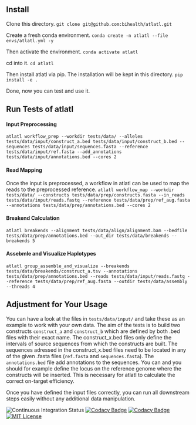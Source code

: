 ## Install
Clone this directory.
`git clone git@github.com:bihealth/atlatl.git`

Create a fresh conda environment.
`conda create -n atlatl --file envs/atlatl.yml -y`

Then activate the environment.
`conda activate atlatl`

cd into it.
`cd atlatl`

Then install atlatl via pip. The installation will be kept in this directory.
`pip install -e .`

Done, now you can test and use it.

## Run Tests of atlatl
#### Input Preprocessing
`atlatl workflow_prep --workdir tests/data/ --alleles tests/data/input/construct_a.bed tests/data/input/construct_b.bed --sequences tests/data/input/sequences.fasta --reference tests/data/input/ref.fasta --add_annotations tests/data/input/annotations.bed --cores 2`

#### Read Mapping
Once the input is preprocessed, a workflow in atlatl can be used to map the reads to the preprocessed reference.
`atlatl workflow_map --workdir tests/data/ --constructs tests/data/prep/constructs.fasta --in_reads tests/data/input/reads.fastq --reference tests/data/prep/ref_aug.fasta --annotations tests/data/prep/annotations.bed --cores 2`

#### Breakend Calculation
`atlatl breakends --alignment tests/data/align/alignment.bam --bedfile tests/data/prep/annotations.bed --out_dir tests/data/breakends --breakends 5`

#### Assebmle and Visualize Haplotypes
`atlatl group_assemble_and_visualize --breakends tests/data/breakends/construct_a.tsv --annotations tests/data/prep/annotations.bed --reads tests/data/input/reads.fastq --reference tests/data/prep/ref_aug.fasta --outdir tests/data/assembly --threads 4`

## Adjustment for Your Usage
You can have a look at the files in `tests/data/input/` and take these as an example to work with your own data. The aim of the tests is to build two constructs `construct_a` and `construct_b` which are defined by both .bed files with their exact name. The construct_x.bed files only define the intervals of source sequences from which the constructs are built. The sequences adressed in the construct_x.bed files need to be located in any of the given .fasta files (`ref.fasta` and `sequences.fasta`). The `annotations.bed` file add annotations to the sequences. You can and you should for example define the locus on the reference genome where the constructs will be inserted. This is necessary for atlatl to calculate the correct on-target efficiency.

Once you have defined the input files correctly, you can run all downstream steps easily without any additional data manipulation.

![Continuous Integration Status](https://github.com/bihealth/clear-CNV/workflows/CI/badge.svg)
[![Codacy Badge](https://app.codacy.com/project/badge/Coverage/2eaafb57fbb74a46b918e9f58142c880)](https://www.codacy.com?utm_source=github.com&utm_medium=referral&utm_content=bihealth/clear-CNV&utm_campaign=Badge_Coverage)
[![Codacy Badge](https://app.codacy.com/project/badge/Grade/2eaafb57fbb74a46b918e9f58142c880)](https://www.codacy.com?utm_source=github.com&amp;utm_medium=referral&amp;utm_content=bihealth/clear-CNV&amp;utm_campaign=Badge_Grade)
[![MIT License](https://img.shields.io/badge/License-MIT-green.svg)](https://opensource.org/licenses/MIT)
